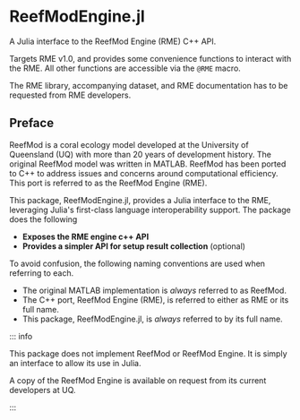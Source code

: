 # ReefModEngine.jl

A Julia interface to the ReefMod Engine (RME) C++ API.

Targets RME v1.0, and provides some convenience functions to interact with the RME.
All other functions are accessible via the `@RME` macro.

The RME library, accompanying dataset, and RME documentation has to be requested from RME developers.

## Preface

ReefMod is a coral ecology model developed at the University of Queensland (UQ) with more
than 20 years of development history. The original ReefMod model was written in MATLAB.
ReefMod has been ported to C++ to address issues and concerns around computational
efficiency. This port is referred to as the ReefMod Engine (RME).

This package, ReefModEngine.jl, provides a Julia interface to the RME, leveraging Julia's
first-class language interoperability support. The package does the following

- **Exposes the RME engine c++ API**
- **Provides a simpler API for setup result collection** (optional)

To avoid confusion, the following naming conventions are used when referring to each.

- The original MATLAB implementation is _always_ referred to as ReefMod.
- The C++ port, ReefMod Engine (RME), is referred to either as RME or its full name.
- This package, ReefModEngine.jl, is _always_ referred to by its full name.

::: info

This package does not implement ReefMod or ReefMod Engine. It is simply an interface to
allow its use in Julia.

A copy of the ReefMod Engine is available on request from its current developers at UQ.

:::
